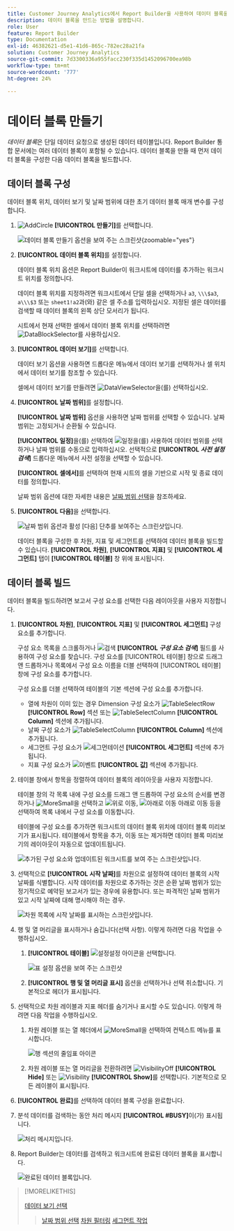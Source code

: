 ```yaml
---
title: Customer Journey Analytics에서 Report Builder을 사용하여 데이터 블록을 만드는 방법
description: 데이터 블록을 만드는 방법을 설명합니다.
role: User
feature: Report Builder
type: Documentation
exl-id: 46382621-d5e1-41d6-865c-782ec28a21fa
solution: Customer Journey Analytics
source-git-commit: 7d3300336a955facc230f335d1452096700ea98b
workflow-type: tm+mt
source-wordcount: '777'
ht-degree: 24%

---
```


# 데이터 블록 만들기

*데이터 블록*&#x200B;은 단일 데이터 요청으로 생성된 데이터 테이블입니다. Report Builder 통합 문서에는 여러 데이터 블록이 포함될 수 있습니다. 데이터 블록을 만들 때 먼저 데이터 블록을 구성한 다음 데이터 블록을 빌드합니다.

## 데이터 블록 구성

데이터 블록 위치, 데이터 보기 및 날짜 범위에 대한 초기 데이터 블록 매개 변수를 구성합니다.

1. ![AddCircle](/help/assets/icons/AddCircle.svg) **[!UICONTROL 만들기]**&#x200B;를 선택합니다.

   ![데이터 블록 만들기 옵션을 보여 주는 스크린샷](./assets/create-data-block.png){zoomable="yes"}


1. **[!UICONTROL 데이터 블록 위치]**&#x200B;를 설정합니다.

   데이터 블록 위치 옵션은 Report Builder이 워크시트에 데이터를 추가하는 워크시트 위치를 정의합니다.

   데이터 블록 위치를 지정하려면 워크시트에서 단일 셀을 선택하거나 `a3`, `\\\$a3`, `a\\\$3` 또는 `sheet1!a2`과(와) 같은 셀 주소를 입력하십시오. 지정된 셀은 데이터를 검색할 때 데이터 블록의 왼쪽 상단 모서리가 됩니다.

   시트에서 현재 선택한 셀에서 데이터 블록 위치를 선택하려면 ![DataBlockSelector](/help/assets/icons/DataBlockSelector.svg)를 사용하십시오.

1. **[!UICONTROL 데이터 보기]**&#x200B;를 선택합니다.

   데이터 보기 옵션을 사용하면 드롭다운 메뉴에서 데이터 보기를 선택하거나 셀 위치에서 데이터 보기를 참조할 수 있습니다.

   셀에서 데이터 보기를 만들려면 ![DataViewSelector](/help/assets/icons/DataViewSelector.svg)을(를) 선택하십시오.

1. **[!UICONTROL 날짜 범위]**&#x200B;를 설정합니다.

   **[!UICONTROL 날짜 범위]** 옵션을 사용하면 날짜 범위를 선택할 수 있습니다. 날짜 범위는 고정되거나 순환될 수 있습니다.

   **[!UICONTROL 일정]**&#x200B;을(를) 선택하여 ![일정](/help/assets/icons/Calendar.svg)을(를) 사용하여 데이터 범위를 선택하거나 날짜 범위를 수동으로 입력하십시오. 선택적으로 **[!UICONTROL _사전 설정 검색_]** 드롭다운 메뉴에서 사전 설정을 선택할 수 있습니다.

   **[!UICONTROL 셀에서]**&#x200B;를 선택하여 현재 시트의 셀을 기반으로 시작 및 종료 데이터를 정의합니다.

   날짜 범위 옵션에 대한 자세한 내용은 [날짜 범위 선택](select-date-range.md)을 참조하세요.

1. **[!UICONTROL 다음]**&#x200B;을 선택합니다.

   ![날짜 범위 옵션과 활성 [다음] 단추를 보여주는 스크린샷입니다.](./assets/choose_date_data_view3.png)

   데이터 블록을 구성한 후 차원, 지표 및 세그먼트를 선택하여 데이터 블록을 빌드할 수 있습니다. **[!UICONTROL 차원]**, **[!UICONTROL 지표]** 및 **[!UICONTROL 세그먼트]** 탭이 **[!UICONTROL 테이블]** 창 위에 표시됩니다.

## 데이터 블록 빌드

데이터 블록을 빌드하려면 보고서 구성 요소를 선택한 다음 레이아웃을 사용자 지정합니다.

1. **[!UICONTROL 차원]**, **[!UICONTROL 지표]** 및 **[!UICONTROL 세그먼트]** 구성 요소를 추가합니다.

   구성 요소 목록을 스크롤하거나 ![검색](/help/assets/icons/Search.svg) **[!UICONTROL _구성 요소 검색_]** 필드를 사용하여 구성 요소를 찾습니다. 구성 요소를 [!UICONTROL 테이블] 창으로 드래그 앤 드롭하거나 목록에서 구성 요소 이름을 더블 선택하여 [!UICONTROL 테이블] 창에 구성 요소를 추가합니다.

   구성 요소를 더블 선택하여 테이블의 기본 섹션에 구성 요소를 추가합니다.

   - 열에 차원이 이미 있는 경우 Dimension 구성 요소가 ![TableSelectRow](/help/assets/icons/TableSelectRow.svg) **[!UICONTROL Row]** 섹션 또는 ![TableSelectColumn](/help/assets/icons/TableSelectColumn.svg) **[!UICONTROL Column]** 섹션에 추가됩니다.
   - 날짜 구성 요소가 ![TableSelectColumn](/help/assets/icons/TableSelectColumn.svg) **[!UICONTROL Column]** 섹션에 추가됩니다.
   - 세그먼트 구성 요소가 ![세그먼테이션](/help/assets/icons/Segmentation.svg) **[!UICONTROL 세그먼트]** 섹션에 추가됩니다.
   - 지표 구성 요소가 ![이벤트](/help/assets/icons/Event.svg) **[!UICONTROL 값]** 섹션에 추가됩니다.

1. 테이블 창에서 항목을 정렬하여 데이터 블록의 레이아웃을 사용자 지정합니다.

   테이블 창의 각 목록 내에 구성 요소를 드래그 앤 드롭하여 구성 요소의 순서를 변경하거나 ![MoreSmall](/help/assets/icons/MoreSmall.svg)을 선택하고 ![위로 이동](/help/assets/icons/ArrowUp.svg), ![아래로 이동](/help/assets/icons/ArrowDown.svg) 아래로 이동 등을 선택하여 목록 내에서 구성 요소를 이동합니다.

   테이블에 구성 요소를 추가하면 워크시트의 데이터 블록 위치에 데이터 블록 미리보기가 표시됩니다. 테이블에서 항목을 추가, 이동 또는 제거하면 데이터 블록 미리보기의 레이아웃이 자동으로 업데이트됩니다.

   ![추가된 구성 요소와 업데이트된 워크시트를 보여 주는 스크린샷입니다.](./assets/image10.png)


1. 선택적으로 **[!UICONTROL 시작 날짜]**&#x200B;를 차원으로 설정하여 데이터 블록의 시작 날짜를 식별합니다. 시작 데이터를 차원으로 추가하는 것은 순환 날짜 범위가 있는 정기적으로 예약된 보고서가 있는 경우에 유용합니다. 또는 파격적인 날짜 범위가 있고 시작 날짜에 대해 명시해야 하는 경우.

   ![차원 목록에 시작 날짜를 표시하는 스크린샷입니다.](./assets/start-date-dimension.png)

1. 행 및 열 머리글을 표시하거나 숨깁니다(선택 사항). 이렇게 하려면 다음 작업을 수행하십시오.

   1. **[!UICONTROL 테이블]** ![설정](/help/assets/icons/Setting.svg)설정 아이콘을 선택합니다.

      ![표 설정 옵션을 보여 주는 스크린샷](./assets/table-settings.png)

   1. **[!UICONTROL 행 및 열 머리글 표시]** 옵션을 선택하거나 선택 취소합니다. 기본적으로 헤더가 표시됩니다.

1. 선택적으로 차원 레이블과 지표 헤더를 숨기거나 표시할 수도 있습니다. 이렇게 하려면 다음 작업을 수행하십시오.

   1. 차원 레이블 또는 열 헤더에서 ![MoreSmall](/help/assets/icons/MoreSmall.svg)을 선택하여 컨텍스트 메뉴를 표시합니다.

      ![행 섹션의 줄임표 아이콘](./assets/row-heading.png)

   1. 차원 레이블 또는 열 머리글을 전환하려면 ![VisibilityOff](/help/assets/icons/VisibilityOff.svg) **[!UICONTROL Hide]** 또는 ![Visibility](/help/assets/icons/Visibility.svg) **[!UICONTROL Show]**&#x200B;를 선택합니다. 기본적으로 모든 레이블이 표시됩니다.

1. **[!UICONTROL 완료]**&#x200B;를 선택하여 데이터 블록 구성을 완료합니다.

1. 분석 데이터를 검색하는 동안 처리 메시지 **[!UICONTROL #BUSY]**&#x200B;이(가) 표시됩니다.

   ![처리 메시지입니다.](./assets/image11.png)

1. Report Builder는 데이터를 검색하고 워크시트에 완료된 데이터 블록을 표시합니다.

   ![완료된 데이터 블록입니다.](./assets/image12.png)


>[!MORELIKETHIS]
>
>[데이터 보기 선택](select-data-view.md)
>>[날짜 범위 선택](select-date-range.md)
>>[차원 필터링](filter-dimensions.md)
>>[세그먼트 작업](work-with-filters.md)
>
